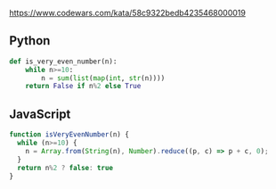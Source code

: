 https://www.codewars.com/kata/58c9322bedb4235468000019

## Python
```python
def is_very_even_number(n):
    while n>=10:
        n = sum(list(map(int, str(n))))
    return False if n%2 else True
```

## JavaScript
```js
function isVeryEvenNumber(n) {
  while (n>=10) {
    n = Array.from(String(n), Number).reduce((p, c) => p + c, 0);
  }
  return n%2 ? false: true
}
```